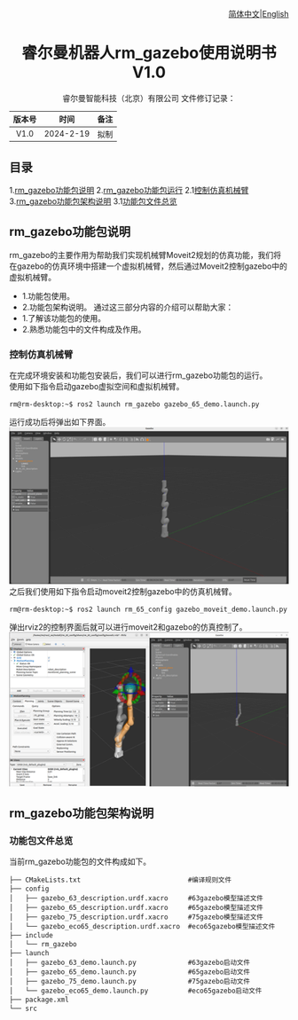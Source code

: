 <div align="right">
 
[简体中文](https://github.com/kaola-zero/ros2_rm_robot/blob/main/rm_moveit2_config/README_CN.md)|[English](https://github.com/kaola-zero/ros2_rm_robot/blob/main/rm_moveit2_config/README.md)

</div>

<div align="center">

# 睿尔曼机器人rm_gazebo使用说明书V1.0
 
睿尔曼智能科技（北京）有限公司 
文件修订记录：

| 版本号| 时间   | 备注  | 
| :---: | :-----: | :---: |
|V1.0    |2024-2-19  |拟制 |

</div>

## 目录
1.[rm_gazebo功能包说明](#rm_gazebo功能包说明)
2.[rm_gazebo功能包运行](#rm_gazebo功能包运行)
2.1[控制仿真机械臂](#控制仿真机械臂)
3.[rm_gazebo功能包架构说明](#rm_gazebo功能包架构说明)
3.1[功能包文件总览](#功能包文件总览)

## rm_gazebo功能包说明
rm_gazebo的主要作用为帮助我们实现机械臂Moveit2规划的仿真功能，我们将在gazebo的仿真环境中搭建一个虚拟机械臂，然后通过Moveit2控制gazebo中的虚拟机械臂。
* 1.功能包使用。
* 2.功能包架构说明。
通过这三部分内容的介绍可以帮助大家：  
* 1.了解该功能包的使用。
* 2.熟悉功能包中的文件构成及作用。
### 控制仿真机械臂
在完成环境安装和功能包安装后，我们可以进行rm_gazebo功能包的运行。  
使用如下指令启动gazebo虚拟空间和虚拟机械臂。
```
rm@rm-desktop:~$ ros2 launch rm_gazebo gazebo_65_demo.launch.py
```
运行成功后将弹出如下界面。
![image](doc/rm_gazebo1.png)
之后我们使用如下指令启动moveit2控制gazebo中的仿真机械臂。
```
rm@rm-desktop:~$ ros2 launch rm_65_config gazebo_moveit_demo.launch.py
```
弹出rviz2的控制界面后就可以进行moveit2和gazebo的仿真控制了。
![image](doc/rm_gazebo2.png)
## rm_gazebo功能包架构说明
### 功能包文件总览
当前rm_gazebo功能包的文件构成如下。
```
├── CMakeLists.txt                           #编译规则文件
├── config
│   ├── gazebo_63_description.urdf.xacro     #63gazebo模型描述文件
│   ├── gazebo_65_description.urdf.xacro     #65gazebo模型描述文件
│   ├── gazebo_75_description.urdf.xacro     #75gazebo模型描述文件
│   └── gazebo_eco65_description.urdf.xacro  #eco65gazebo模型描述文件
├── include
│   └── rm_gazebo
├── launch
│   ├── gazebo_63_demo.launch.py             #63gazebo启动文件
│   ├── gazebo_65_demo.launch.py             #65gazebo启动文件
│   ├── gazebo_75_demo.launch.py             #75gazebo启动文件
│   └── gazebo_eco65_demo.launch.py          #eco65gazebo启动文件
├── package.xml
└── src
```